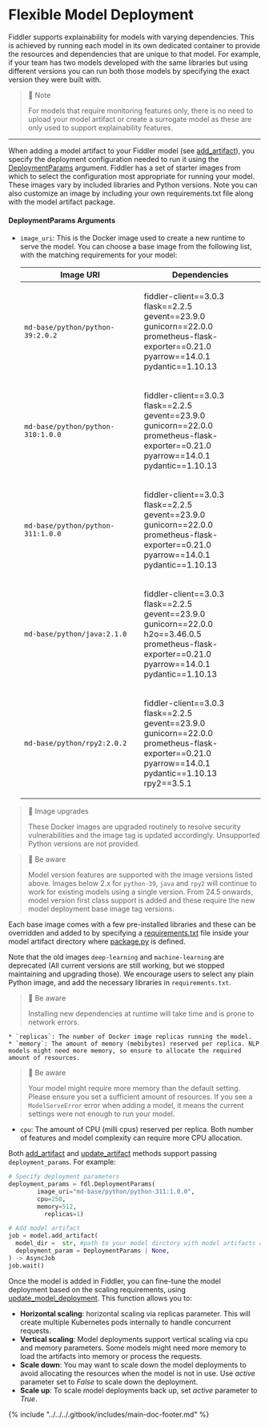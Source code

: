 # Flexible Model Deployment

Fiddler supports explainability for models with varying dependencies. This is achieved by running each model in its own dedicated container to provide the resources and dependencies that are unique to that model. For example, if your team has two models developed with the same libraries but using different versions you can run both those models by specifying the exact version they were built with.

> 📘 Note
>
> For models that require monitoring features only, there is no need to upload your model artifact or create a surrogate model as these are only used to support explainability features.

***

When adding a model artifact to your Fiddler model (see [add\_artifact](../../../Python\_Client\_3-x/api-methods-30.md#add\_artifact)), you specify the deployment configuration needed to run it using the [DeploymentParams](../../../Python\_Client\_3-x/api-methods-30.md#deploymentparams) argument. Fiddler has a set of starter images from which to select the configuration most appropriate for running your model. These images vary by included libraries and Python versions. Note you can also customize an image by including your own requirements.txt file along with the model artifact package.

#### DeploymentParams Arguments

*   `image_uri`: This is the Docker image used to create a new runtime to serve the model. You can choose a base image from the following list, with the matching requirements for your model:

    | Image URI                         | Dependencies                                                                                                                                                                     |
    | --------------------------------- | -------------------------------------------------------------------------------------------------------------------------------------------------------------------------------- |
    | `md-base/python/python-39:2.0.2`  | <p>fiddler-client==3.0.3<br>flask==2.2.5<br>gevent==23.9.0<br>gunicorn==22.0.0<br>prometheus-flask-exporter==0.21.0<br>pyarrow==14.0.1<br>pydantic==1.10.13</p>                  |
    | `md-base/python/python-310:1.0.0` | <p>fiddler-client==3.0.3<br>flask==2.2.5<br>gevent==23.9.0<br>gunicorn==22.0.0<br>prometheus-flask-exporter==0.21.0<br>pyarrow==14.0.1<br>pydantic==1.10.13</p>                  |
    | `md-base/python/python-311:1.0.0` | <p>fiddler-client==3.0.3<br>flask==2.2.5<br>gevent==23.9.0<br>gunicorn==22.0.0<br>prometheus-flask-exporter==0.21.0<br>pyarrow==14.0.1<br>pydantic==1.10.13</p>                  |
    | `md-base/python/java:2.1.0`       | <p>fiddler-client==3.0.3<br>flask==2.2.5<br>gevent==23.9.0<br>gunicorn==22.0.0<br>h2o==3.46.0.5<br>prometheus-flask-exporter==0.21.0<br>pyarrow==14.0.1<br>pydantic==1.10.13</p> |
    | `md-base/python/rpy2:2.0.2`       | <p>fiddler-client==3.0.3<br>flask==2.2.5<br>gevent==23.9.0<br>gunicorn==22.0.0<br>prometheus-flask-exporter==0.21.0<br>pyarrow==14.0.1<br>pydantic==1.10.13<br>rpy2==3.5.1</p>   |

> 📘 Image upgrades
>
> These Docker images are upgraded routinely to resolve security vulnerabilities and the image tag is updated accordingly. Unsupported Python versions are not provided.

> 🚧 Be aware
>
> Model version features are supported with the image versions listed above. Images below 2.x for `python-39`, `java` and `rpy2` will continue to work for existing models using a single version. From 24.5 onwards, model version first class support is added and these require the new model deployment base image tag versions.

Each base image comes with a few pre-installed libraries and these can be overridden and added to by specifying a [requirements.txt](../artifacts-and-surrogates.md#requirementstxt-file) file inside your model artifact directory where [package.py](../artifacts-and-surrogates.md#packagepy-wrapper-script) is defined.

Note that the old images `deep-learning` and `machine-learning` are deprecated (All current versions are still working, but we stopped maintaining and upgrading those). We encourage users to select any plain Python image, and add the necessary libraries in `requirements.txt`.

> 🚧 Be aware
>
> Installing new dependencies at runtime will take time and is prone to network errors.

```
* `replicas`: The number of Docker image replicas running the model.
* `memory`: The amount of memory (mebibytes) reserved per replica. NLP models might need more memory, so ensure to allocate the required amount of resources.
```

> 🚧 Be aware
>
> Your model might require more memory than the default setting. Please ensure you set a sufficient amount of resources. If you see a `ModelServeError` error when adding a model, it means the current settings were not enough to run your model.

* `cpu`: The amount of CPU (milli cpus) reserved per replica. Both number of features and model complexity can require more CPU allocation.

Both [add\_artifact](../../../Python\_Client\_3-x/api-methods-30.md#add\_artifact) and [update\_artifact](../../../Python\_Client\_3-x/api-methods-30.md#update\_artifact) methods support passing `deployment_params`. For example:

```python
# Specify deployment parameters
deployment_params = fdl.DeploymentParams(
        image_uri="md-base/python/python-311:1.0.0",
        cpu=250,
        memory=512,
          replicas=1)

# Add model artifact
job = model.add_artifact(
  model_dir =  str, #path to your model dirctory with model artifacts and package.py
  deployment_param = DeploymentParams | None,
) -> AsyncJob
job.wait()
```

Once the model is added in Fiddler, you can fine-tune the model deployment based on the scaling requirements, using [update\_model\_deployment](../../../Python\_Client\_3-x/api-methods-30.md#update-model-deployment). This function allows you to:

* **Horizontal scaling**: horizontal scaling via replicas parameter. This will create multiple Kubernetes pods internally to handle concurrent requests.
* **Vertical scaling**: Model deployments support vertical scaling via cpu and memory parameters. Some models might need more memory to load the artifacts into memory or process the requests.
* **Scale down**: You may want to scale down the model deployments to avoid allocating the resources when the model is not in use. Use _active_ parameter set to _False_ to scale down the deployment.
* **Scale up**: To scale model deployments back up, set _active_ parameter to _True_.

{% include "../../../.gitbook/includes/main-doc-footer.md" %}

